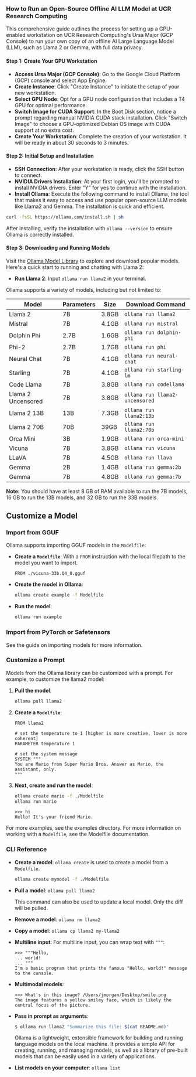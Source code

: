 ### How to Run an Open-Source Offline AI LLM Model at UCR Research Computing

This comprehensive guide outlines the process for setting up a GPU-enabled workstation on UCR Research Computing's Ursa Major (GCP Console) to run your own copy of an offline AI Large Language Model (LLM), such as Llama 2 or Gemma, with full data privacy.

#### Step 1: Create Your GPU Workstation

- **Access Ursa Major (GCP Console)**: Go to the Google Cloud Platform (GCP) console and select App Engine.
- **Create Instance**: Click "Create Instance" to initiate the setup of your new workstation.
- **Select GPU Node**: Opt for a GPU node configuration that includes a T4 GPU for optimal performance.
- **Switch Image for CUDA Support**: In the Boot Disk section, notice a prompt regarding manual NVIDIA CUDA stack installation. Click "Switch Image" to choose a GPU-optimized Debian OS image with CUDA support at no extra cost.
- **Create Your Workstation**: Complete the creation of your workstation. It will be ready in about 30 seconds to 3 minutes.

#### Step 2: Initial Setup and Installation

- **SSH Connection**: After your workstation is ready, click the SSH button to connect.
- **NVIDIA Drivers Installation**: At your first login, you'll be prompted to install NVIDIA drivers. Enter "Y" for yes to continue with the installation.
- **Install Ollama**: Execute the following command to install Ollama, the tool that makes it easy to access and use popular open-source LLM models like Llama2 and Gemma. The installation is quick and efficient.

```bash
curl -fsSL https://ollama.com/install.sh | sh
```

After installing, verify the installation with `ollama --version` to ensure Ollama is correctly installed.

#### Step 3: Downloading and Running Models

Visit the [Ollama Model Library](https://ollama.com/library?sort=popular) to explore and download popular models. Here's a quick start to running and chatting with Llama 2:

- **Run Llama 2**: Input `ollama run llama2` in your terminal.

Ollama supports a variety of models, including but not limited to:

| Model               | Parameters | Size  | Download Command            |
|---------------------|------------|-------|-----------------------------|
| Llama 2             | 7B         | 3.8GB | `ollama run llama2`         |
| Mistral             | 7B         | 4.1GB | `ollama run mistral`        |
| Dolphin Phi         | 2.7B       | 1.6GB | `ollama run dolphin-phi`    |
| Phi-2               | 2.7B       | 1.7GB | `ollama run phi`            |
| Neural Chat         | 7B         | 4.1GB | `ollama run neural-chat`    |
| Starling            | 7B         | 4.1GB | `ollama run starling-lm`    |
| Code Llama          | 7B         | 3.8GB | `ollama run codellama`      |
| Llama 2 Uncensored  | 7B         | 3.8GB | `ollama run llama2-uncensored` |
| Llama 2 13B         | 13B        | 7.3GB | `ollama run llama2:13b`     |
| Llama 2 70B         | 70B        | 39GB  | `ollama run llama2:70b`     |
| Orca Mini           | 3B         | 1.9GB | `ollama run orca-mini`      |
| Vicuna              | 7B         | 3.8GB | `ollama run vicuna`         |
| LLaVA               | 7B         | 4.5GB | `ollama run llava`          |
| Gemma               | 2B         | 1.4GB | `ollama run gemma:2b`       |
| Gemma               | 7B         | 4.8GB | `ollama run gemma:7b`       |

**Note:** You should have at least 8 GB of RAM available to run the 7B models, 16 GB to run the 13B models, and 32 GB to run the 33B models.

## Customize a Model

### Import from GGUF

Ollama supports importing GGUF models in the `Modelfile`:

- **Create a `Modelfile`**: With a `FROM` instruction with the local filepath to the model you want to import.

    ```plaintext
    FROM ./vicuna-33b.Q4_0.gguf
    ```

- **Create the model in Ollama**:

    ```bash
    ollama create example -f Modelfile
    ```

- **Run the model**:

    ```bash
    ollama run example
    ```

### Import from PyTorch or Safetensors

See the guide on importing models for more information.

### Customize a Prompt

Models from the Ollama library can be customized with a prompt. For example, to customize the llama2 model:

1. **Pull the model**:

    ```bash
    ollama pull llama2
    ```

2. **Create a `Modelfile`**:

    ```plaintext
    FROM llama2
    
    # set the temperature to 1 [higher is more creative, lower is more coherent]
    PARAMETER temperature 1
    
    # set the system message
    SYSTEM """
    You are Mario from Super Mario Bros. Answer as Mario, the assistant, only.
    """
    ```

3. **Next, create and run the model**:

    ```bash
    ollama create mario -f ./Modelfile
    ollama run mario
    ```

    ```plaintext
    >>> hi
    Hello! It's your friend Mario.
    ```

For more examples, see the examples directory. For more information on working with a `Modelfile`, see the Modelfile documentation.

### CLI Reference

- **Create a model**: `ollama create` is used to create a model from a `Modelfile`.

    ```bash
    ollama create mymodel -f ./Modelfile
    ```

- **Pull a model**: `ollama pull llama2`

    This command can also be used to update a local model. Only the diff will be pulled.

- **Remove a model**: `ollama rm llama2`

- **Copy a model**: `ollama cp llama2 my-llama2`

- **Multiline input**: For multiline input, you can wrap text with `"""`:

    ```plaintext
    >>> """Hello,
    ... world!
    ... """
    I'm a basic program that prints the famous "Hello, world!" message to the console.
    ```

- **Multimodal models**:

    ```plaintext
    >>> What's in this image? /Users/jmorgan/Desktop/smile.png
    The image features a yellow smiley face, which is likely the central focus of the picture.
    ```

- **Pass in prompt as arguments**:

    ```bash
    $ ollama run llama2 "Summarize this file: $(cat README.md)"
    ```

    Ollama is a lightweight, extensible framework for building and running language models on the local machine. It provides a simple API for creating, running, and managing models, as well as a library of pre-built models that can be easily used in a variety of applications.

- **List models on your computer**: `ollama list`
